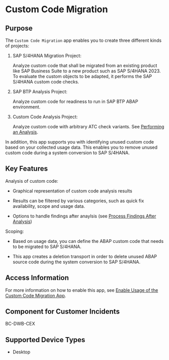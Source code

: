 <!-- loio651ef65d8d37488cb8f84a1fd2ab4455 -->

# Custom Code Migration



## Purpose

The `Custom Code Migration` app enables you to create three different kinds of projects:

1.  SAP S/4HANA Migration Project:

    Analyze custom code that shall be migrated from an existing product like SAP Business Suite to a new product such as SAP S/4HANA 2023. To evaluate the custom objects to be adapted, it performs the SAP S/4HANA custom code checks.

2.  SAP BTP Analysis Project:

    Analyze custom code for readiness to run in SAP BTP ABAP environment.

3.  Custom Code Analysis Project:

    Analyze custom code with arbitrary ATC check variants. See [Performing an Analysis](performing-an-analysis-5c758da.md).


In addition, this app supports you with identifying unused custom code based on your collected usage data. This enables you to remove unused custom code during a system conversion to SAP S/4HANA.



<a name="loio651ef65d8d37488cb8f84a1fd2ab4455__keyfeatures"/>

## Key Features

Analysis of custom code:

-   Graphical representation of custom code analysis results

-   Results can be filtered by various categories, such as quick fix availability, scope and usage data.

-   Options to handle findings after anaylsis \(see [Process Findings After Analysis](process-findings-after-analysis-b70486e.md)\)


Scoping:

-   Based on usage data, you can define the ABAP custom code that needs to be migrated to SAP S/4HANA.

-   This app creates a deletion transport in order to delete unused ABAP source code during the system conversion to SAP S/4HANA.




<a name="loio651ef65d8d37488cb8f84a1fd2ab4455__section_pfdb_egb_zzr_zz"/>

## Access Information

For more information on how to enable this app, see [Enable Usage of the Custom Code Migration App](enable-usage-of-the-custom-code-migration-app-34f67ed.md).



## Component for Customer Incidents

BC-DWB-CEX



## Supported Device Types

-   Desktop


